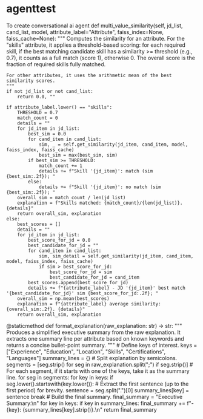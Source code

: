 # agenttest
To create conversational ai agent
def multi_value_similarity(self, jd_list, cand_list, model, attribute_label="Attribute", faiss_index=None, faiss_cache=None):
    """
    Computes the similarity for an attribute. For the "skills" attribute,
    it applies a threshold-based scoring: for each required skill, if the best matching
    candidate skill has a similarity >= threshold (e.g., 0.7), it counts as a full match (score 1),
    otherwise 0. The overall score is the fraction of required skills fully matched.
    
    For other attributes, it uses the arithmetic mean of the best similarity scores.
    """
    if not jd_list or not cand_list:
        return 0.0, ""
    
    if attribute_label.lower() == "skills":
        THRESHOLD = 0.7
        match_count = 0
        details = ""
        for jd_item in jd_list:
            best_sim = 0.0
            for cand_item in cand_list:
                sim, _ = self.get_similarity(jd_item, cand_item, model, faiss_index, faiss_cache)
                best_sim = max(best_sim, sim)
            if best_sim >= THRESHOLD:
                match_count += 1
                details += f"Skill '{jd_item}': match (sim {best_sim:.2f}); "
            else:
                details += f"Skill '{jd_item}': no match (sim {best_sim:.2f}); "
        overall_sim = match_count / len(jd_list)
        explanation = f"Skills matched: {match_count}/{len(jd_list)}. {details}"
        return overall_sim, explanation
    else:
        best_scores = []
        details = ""
        for jd_item in jd_list:
            best_score_for_jd = 0.0
            best_candidate_for_jd = ""
            for cand_item in cand_list:
                sim, sim_detail = self.get_similarity(jd_item, cand_item, model, faiss_index, faiss_cache)
                if sim > best_score_for_jd:
                    best_score_for_jd = sim
                    best_candidate_for_jd = cand_item
            best_scores.append(best_score_for_jd)
            details += f"{attribute_label} - JD '{jd_item}' best match '{best_candidate_for_jd}' sim {best_score_for_jd:.2f}; "
        overall_sim = np.mean(best_scores)
        explanation = f"{attribute_label} average similarity: {overall_sim:.2f}. {details}"
        return overall_sim, explanation


@staticmethod
def format_explanation(raw_explanation: str) -> str:
    """
    Produces a simplified executive summary from the raw explanation.
    It extracts one summary line per attribute based on known keywords and
    returns a concise bullet-point summary.
    """
    # Define keys of interest.
    keys = ["Experience", "Education", "Location", "Skills", "Certifications", "Languages"]
    summary_lines = {}
    # Split explanation by semicolons.
    segments = [seg.strip() for seg in raw_explanation.split(";") if seg.strip()]
    # For each segment, if it starts with one of the keys, take it as the summary line.
    for seg in segments:
        for key in keys:
            if seg.lower().startswith(key.lower()):
                # Extract the first sentence (up to the first period) for brevity.
                sentence = seg.split(".")[0]
                summary_lines[key] = sentence
                break
    # Build the final summary.
    final_summary = "Executive Summary:\n"
    for key in keys:
        if key in summary_lines:
            final_summary += f"- {key}: {summary_lines[key].strip()}.\n"
    return final_summary
